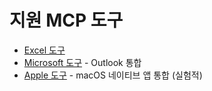 # 지원 MCP 도구

+ [Excel 도구](./excel/index.md)
+ [Microsoft 도구](./microsoft/index.md) - Outlook 통합
+ [Apple 도구](./apple/index.md) - macOS 네이티브 앱 통합 (실험적)